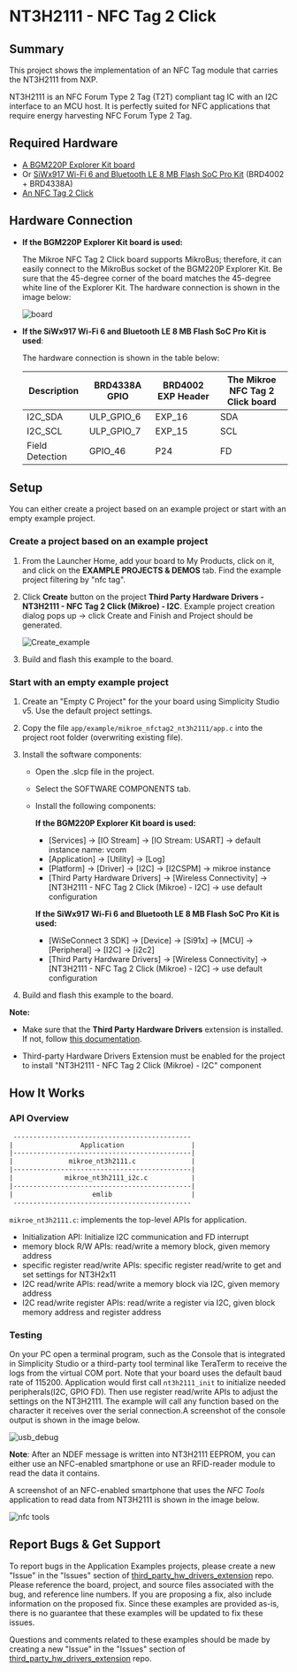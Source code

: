 # NT3H2111 - NFC Tag 2 Click #

## Summary ##

This project shows the implementation of an NFC Tag module that carries the NT3H2111 from NXP.

NT3H2111 is an NFC Forum Type 2 Tag (T2T) compliant tag IC with an I2C interface to an MCU host. It is perfectly suited for NFC applications that require energy harvesting NFC Forum Type 2 Tag.

## Required Hardware ##

- [A BGM220P Explorer Kit board](https://www.silabs.com/development-tools/wireless/bluetooth/bgm220-explorer-kit)
- Or [SiWx917 Wi-Fi 6 and Bluetooth LE 8 MB Flash SoC Pro Kit](https://www.silabs.com/development-tools/wireless/wi-fi/siwx917-pk6031a-wifi-6-bluetooth-le-soc-pro-kit) (BRD4002 + BRD4338A)
- [An NFC Tag 2 Click](https://www.mikroe.com/nfc-tag-2-click)

## Hardware Connection ##

- **If the BGM220P Explorer Kit board is used:**

    The Mikroe NFC Tag 2 Click board supports MikroBus; therefore, it can easily connect to the MikroBus socket of the BGM220P Explorer Kit. Be sure that the 45-degree corner of the board matches the 45-degree white line of the Explorer Kit. The hardware connection is shown in the image below:

    ![board](image/hardware_connection.png)

- **If the SiWx917 Wi-Fi 6 and Bluetooth LE 8 MB Flash SoC Pro Kit is used**:

    The hardware connection is shown in the table below:

    | Description  | BRD4338A GPIO | BRD4002 EXP Header | The Mikroe NFC Tag 2 Click board |
    | -------------| ------------- | ------------------ | -------------------------------- |
    | I2C_SDA      | ULP_GPIO_6    | EXP_16             | SDA                              |
    | I2C_SCL      | ULP_GPIO_7    | EXP_15             | SCL                              |
    | Field Detection  | GPIO_46   | P24                | FD                               |

## Setup ##

You can either create a project based on an example project or start with an empty example project.

### Create a project based on an example project ###

1. From the Launcher Home, add your board to My Products, click on it, and click on the **EXAMPLE PROJECTS & DEMOS** tab. Find the example project filtering by "nfc tag".

2. Click **Create** button on the project **Third Party Hardware Drivers - NT3H2111 - NFC Tag 2 Click (Mikroe) - I2C**. Example project creation dialog pops up -> click Create and Finish and Project should be generated.

    ![Create_example](image/create_example.png)

3. Build and flash this example to the board.

### Start with an empty example project ###

1. Create an "Empty C Project" for the your board using Simplicity Studio v5. Use the default project settings.

2. Copy the file `app/example/mikroe_nfctag2_nt3h2111/app.c` into the project root folder (overwriting existing file).

3. Install the software components:

    - Open the .slcp file in the project.

    - Select the SOFTWARE COMPONENTS tab.

    - Install the following components:

        **If the BGM220P Explorer Kit board is used:**

        - [Services] → [IO Stream] → [IO Stream: USART] → default instance name: vcom
        - [Application] → [Utility] → [Log]
        - [Platform] → [Driver] → [I2C] → [I2CSPM] → mikroe instance
        - [Third Party Hardware Drivers] → [Wireless Connectivity] → [NT3H2111 - NFC Tag 2 Click (Mikroe) - I2C] → use default configuration

        **If the SiWx917 Wi-Fi 6 and Bluetooth LE 8 MB Flash SoC Pro Kit is used:**

        - [WiSeConnect 3 SDK] → [Device] → [Si91x] → [MCU] → [Peripheral] → [I2C] → [i2c2]
        - [Third Party Hardware Drivers] → [Wireless Connectivity] → [NT3H2111 - NFC Tag 2 Click (Mikroe) - I2C] → use default configuration

4. Build and flash this example to the board.

**Note:**

- Make sure that the **Third Party Hardware Drivers** extension is installed. If not, follow [this documentation](https://github.com/SiliconLabs/third_party_hw_drivers_extension/blob/master/README.md#how-to-add-to-simplicity-studio-ide).

- Third-party Hardware Drivers Extension must be enabled for the project to install "NT3H2111 - NFC Tag 2 Click (Mikroe) - I2C" component

## How It Works ##

### API Overview ###

```txt
 ---------------------------------------------
|                 Application                 | 
|---------------------------------------------|
|              mikroe_nt3h2111.c              |
|---------------------------------------------|
|             mikroe_nt3h2111_i2c.c           |
|---------------------------------------------|
|                    emlib                    |
 ---------------------------------------------
```

`mikroe_nt3h2111.c`: implements the top-level APIs for application.

- Initialization API: Initialize I2C communication and FD interrupt
- memory block R/W APIs: read/write a memory block, given memory address
- specific register read/write APIs: specific register read/write to get and set settings for NT3H2x11
- I2C read/write APIs: read/write a memory block via I2C, given memory address
- I2C read/write register APIs: read/write a register via I2C, given block memory address and register address

### Testing ###

On your PC open a terminal program, such as the Console that is integrated in Simplicity Studio or a third-party tool terminal like TeraTerm to receive the logs from the virtual COM port. Note that your board uses the default baud rate of 115200. Application would first call `nt3h2111_init` to initialize needed peripherals(I2C, GPIO FD). Then use register read/write APIs to adjust the settings on the NT3H2111. The example will call any function based on the character it receives over the serial connection.A screenshot of the console output is shown in the image below.

![usb_debug](image/log.png "USB Debug Output Data")

**Note**: After an NDEF message is written into NT3H2111 EEPROM, you can either use an NFC-enabled smartphone or use an RFID-reader module to read the data it contains.

A screenshot of an NFC-enabled smartphone that uses the *NFC Tools* application to read data from NT3H2111 is shown in the image below.

![nfc tools](image/nfc_tools.png "USB Debug Output Data")

## Report Bugs & Get Support ##

To report bugs in the Application Examples projects, please create a new "Issue" in the "Issues" section of [third_party_hw_drivers_extension](https://github.com/SiliconLabs/third_party_hw_drivers_extension) repo. Please reference the board, project, and source files associated with the bug, and reference line numbers. If you are proposing a fix, also include information on the proposed fix. Since these examples are provided as-is, there is no guarantee that these examples will be updated to fix these issues.

Questions and comments related to these examples should be made by creating a new "Issue" in the "Issues" section of [third_party_hw_drivers_extension](https://github.com/SiliconLabs/third_party_hw_drivers_extension) repo.
